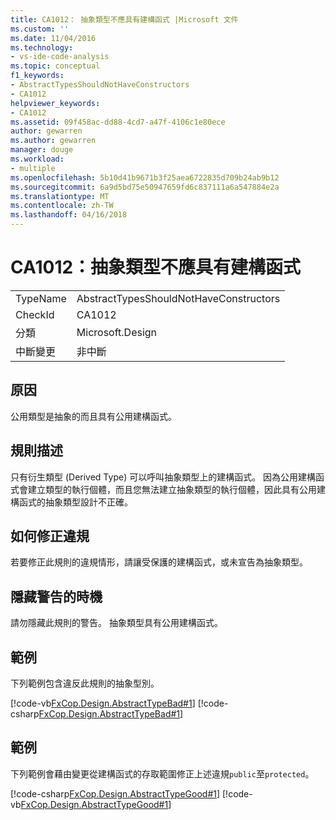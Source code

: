 ```yaml
---
title: CA1012： 抽象類型不應具有建構函式 |Microsoft 文件
ms.custom: ''
ms.date: 11/04/2016
ms.technology:
- vs-ide-code-analysis
ms.topic: conceptual
f1_keywords:
- AbstractTypesShouldNotHaveConstructors
- CA1012
helpviewer_keywords:
- CA1012
ms.assetid: 09f458ac-dd88-4cd7-a47f-4106c1e80ece
author: gewarren
ms.author: gewarren
manager: douge
ms.workload:
- multiple
ms.openlocfilehash: 5b10d41b9671b3f25aea6722835d709b24ab9b12
ms.sourcegitcommit: 6a9d5bd75e50947659fd6c837111a6a547884e2a
ms.translationtype: MT
ms.contentlocale: zh-TW
ms.lasthandoff: 04/16/2018
---
```

# <a name="ca1012-abstract-types-should-not-have-constructors"></a>CA1012：抽象類型不應具有建構函式
|||  
|-|-|  
|TypeName|AbstractTypesShouldNotHaveConstructors|  
|CheckId|CA1012|  
|分類|Microsoft.Design|  
|中斷變更|非中斷|  
  
## <a name="cause"></a>原因  
 公用類型是抽象的而且具有公用建構函式。  
  
## <a name="rule-description"></a>規則描述  
 只有衍生類型 (Derived Type) 可以呼叫抽象類型上的建構函式。 因為公用建構函式會建立類型的執行個體，而且您無法建立抽象類型的執行個體，因此具有公用建構函式的抽象類型設計不正確。  
  
## <a name="how-to-fix-violations"></a>如何修正違規  
 若要修正此規則的違規情形，請讓受保護的建構函式，或未宣告為抽象類型。  
  
## <a name="when-to-suppress-warnings"></a>隱藏警告的時機  
 請勿隱藏此規則的警告。 抽象類型具有公用建構函式。  
  
## <a name="example"></a>範例  
 下列範例包含違反此規則的抽象型別。  
  
 [!code-vb[FxCop.Design.AbstractTypeBad#1](../code-quality/codesnippet/VisualBasic/ca1012-abstract-types-should-not-have-constructors_1.vb)]
 [!code-csharp[FxCop.Design.AbstractTypeBad#1](../code-quality/codesnippet/CSharp/ca1012-abstract-types-should-not-have-constructors_1.cs)]  
  
## <a name="example"></a>範例  
 下列範例會藉由變更從建構函式的存取範圍修正上述違規`public`至`protected`。  
  
 [!code-csharp[FxCop.Design.AbstractTypeGood#1](../code-quality/codesnippet/CSharp/ca1012-abstract-types-should-not-have-constructors_2.cs)]
 [!code-vb[FxCop.Design.AbstractTypeGood#1](../code-quality/codesnippet/VisualBasic/ca1012-abstract-types-should-not-have-constructors_2.vb)]
